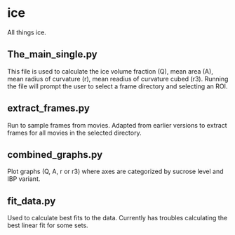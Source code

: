 # ice
All things ice.

## The_main_single.py
This file is used to calculate the ice volume fraction (Q), mean area (A), mean radius of curvature (r), mean readius of curvature cubed (r3). Running the file will prompt the user to select a frame directory and selecting an ROI.

## extract_frames.py
Run to sample frames from movies. Adapted from earlier versions to extract frames for all movies in the selected directory.

## combined_graphs.py
Plot graphs (Q, A, r or r3) where axes are categorized by sucrose level and IBP variant.

## fit_data.py
Used to calculate best fits to the data. Currently has troubles calculating the best linear fit for some sets.